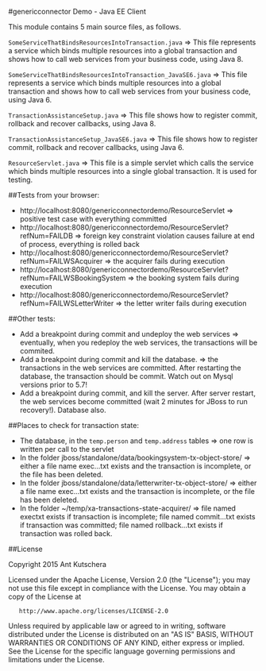 #genericconnector Demo - Java EE Client

This module contains 5 main source files, as follows.

`SomeServiceThatBindsResourcesIntoTransaction.java` => This file represents a service which binds multiple resources into a global transaction and shows how to call web services from your business code, using Java 8.

`SomeServiceThatBindsResourcesIntoTransaction_JavaSE6.java` => This file represents a service which binds multiple resources into a global transaction and shows how to call web services from your business code, using Java 6.

`TransactionAssistanceSetup.java` => This file shows how to register commit, rollback and recover callbacks, using Java 8.

`TransactionAssistanceSetup_JavaSE6.java` => This file shows how to register commit, rollback and recover callbacks, using Java 6.

`ResourceServlet.java` => This file is a simple servlet which calls the service which binds multiple resources into a single global transaction. It is used for testing.

##Tests from your browser:

- http://localhost:8080/genericconnectordemo/ResourceServlet => positive test case with everything committed
- http://localhost:8080/genericconnectordemo/ResourceServlet?refNum=FAILDB => foreign key constraint violation causes failure at end of process, everything is rolled back
- http://localhost:8080/genericconnectordemo/ResourceServlet?refNum=FAILWSAcquirer =>  the acquirer fails during execution
- http://localhost:8080/genericconnectordemo/ResourceServlet?refNum=FAILWSBookingSystem =>  the booking system fails during execution
- http://localhost:8080/genericconnectordemo/ResourceServlet?refNum=FAILWSLetterWriter =>  the letter writer fails during execution

##Other tests:
- Add a breakpoint during commit and undeploy the web services => eventually, when you redeploy the web services, the transactions will be commited.
- Add a breakpoint during commit and kill the database. => the transactions in the web services are committed.  After restarting the database, the transaction should be commit. Watch out on Mysql versions prior to 5.7!
- Add a breakpoint during commit, and kill the server. After server restart, the web services become committed (wait 2 minutes for JBoss to run recovery!). Database also.

##Places to check for transaction state:

- The database, in the `temp.person` and `temp.address` tables => one row is written per call to the servlet
- In the folder jboss/standalone/data/bookingsystem-tx-object-store/ => either a file name exec...txt exists and the transaction is incomplete, or the file has been deleted.
- In the folder jboss/standalone/data/letterwriter-tx-object-store/ => either a file name exec...txt exists and the transaction is incomplete, or the file has been deleted.
- In the folder ~/temp/xa-transactions-state-acquirer/ => file named exectxt exists if transaction is incomplete; file named commit...txt exists if transaction was committed; file named rollback...txt exists if transaction was rolled back.

##License

 Copyright 2015 Ant Kutschera

   Licensed under the Apache License, Version 2.0 (the "License");
   you may not use this file except in compliance with the License.
   You may obtain a copy of the License at

       http://www.apache.org/licenses/LICENSE-2.0

   Unless required by applicable law or agreed to in writing, software
   distributed under the License is distributed on an "AS IS" BASIS,
   WITHOUT WARRANTIES OR CONDITIONS OF ANY KIND, either express or implied.
   See the License for the specific language governing permissions and
   limitations under the License.
